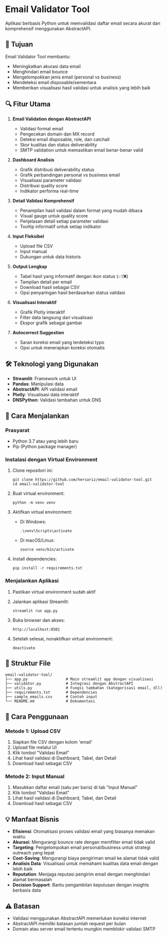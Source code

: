 # Email Validator Tool

Aplikasi berbasis Python untuk memvalidasi daftar email secara akurat dan komprehensif menggunakan AbstractAPI.

## 📝 Tujuan

Email Validator Tool membantu:
- Meningkatkan akurasi data email
- Menghindari email bounce
- Mengelompokkan jenis email (personal vs business)
- Mendeteksi email disposable/sementara
- Memberikan visualisasi hasil validasi untuk analisis yang lebih baik

## 🔍 Fitur Utama

1. **Email Validation dengan AbstractAPI**
   - Validasi format email
   - Pengecekan domain dan MX record
   - Deteksi email disposable, role, dan catchall
   - Skor kualitas dan status deliverability
   - SMTP validation untuk memastikan email benar-benar valid

2. **Dashboard Analisis**
   - Grafik distribusi deliverability status
   - Grafik perbandingan personal vs business email
   - Visualisasi parameter validasi
   - Distribusi quality score
   - Indikator performa real-time

3. **Detail Validasi Komprehensif**
   - Penampilan hasil validasi dalam format yang mudah dibaca
   - Visual gauge untuk quality score
   - Penjelasan detail setiap parameter validasi
   - Tooltip informatif untuk setiap indikator

4. **Input Fleksibel**
   - Upload file CSV
   - Input manual
   - Dukungan untuk data historis

5. **Output Lengkap**
   - Tabel hasil yang informatif dengan ikon status (✅/❌)
   - Tampilan detail per email
   - Download hasil sebagai CSV
   - Opsi penyaringan hasil berdasarkan status validasi

6. **Visualisasi Interaktif**
   - Grafik Plotly interaktif
   - Filter data langsung dari visualisasi
   - Ekspor grafik sebagai gambar

7. **Autocorrect Suggestion**
   - Saran koreksi email yang terdeteksi typo
   - Opsi untuk menerapkan koreksi otomatis

## 🛠️ Teknologi yang Digunakan

- **Streamlit**: Framework untuk UI
- **Pandas**: Manipulasi data
- **AbstractAPI**: API validasi email
- **Plotly**: Visualisasi data interaktif
- **DNSPython**: Validasi tambahan untuk DNS

## 🚀 Cara Menjalankan

### Prasyarat

- Python 3.7 atau yang lebih baru
- Pip (Python package manager)

### Instalasi dengan Virtual Environment

1. Clone repositori ini:
   ```
   git clone https://github.com/hersariz/email-validator-tool.git
   cd email-validator-tool
   ```

2. Buat virtual environment:
   ```
   python -m venv venv
   ```

3. Aktifkan virtual environment:
   - Di Windows:
     ```
     .\venv\Scripts\activate
     ```
   - Di macOS/Linux:
     ```
     source venv/bin/activate
     ```

4. Install dependencies:
   ```
   pip install -r requirements.txt
   ```

### Menjalankan Aplikasi

1. Pastikan virtual environment sudah aktif
   
2. Jalankan aplikasi Streamlit:
   ```
   streamlit run app.py
   ```

3. Buka browser dan akses:
   ```
   http://localhost:8501
   ```

4. Setelah selesai, nonaktifkan virtual environment:
   ```
   deactivate
   ```

## 📂 Struktur File

```
email-validator-tool/
├── app.py                 # Main streamlit app dengan visualisasi
├── validator.py           # Integrasi dengan AbstractAPI
├── utils.py               # Fungsi tambahan (kategorisasi email, dll)
├── requirements.txt       # Dependencies
├── sample_emails.csv      # Contoh input
└── README.md              # Dokumentasi
```

## 📝 Cara Penggunaan

### Metode 1: Upload CSV
1. Siapkan file CSV dengan kolom 'email'
2. Upload file melalui UI
3. Klik tombol "Validasi Email"
4. Lihat hasil validasi di Dashboard, Tabel, dan Detail
5. Download hasil sebagai CSV

### Metode 2: Input Manual
1. Masukkan daftar email (satu per baris) di tab "Input Manual"
2. Klik tombol "Validasi Email"
3. Lihat hasil validasi di Dashboard, Tabel, dan Detail
4. Download hasil sebagai CSV

## 💡 Manfaat Bisnis

- **Efisiensi**: Otomatisasi proses validasi email yang biasanya memakan waktu
- **Akurasi**: Mengurangi bounce rate dengan memfilter email tidak valid
- **Targeting**: Pengelompokan email personal/business untuk strategi outreach yang tepat
- **Cost-Saving**: Mengurangi biaya pengiriman email ke alamat tidak valid
- **Analisis Data**: Visualisasi untuk memahami kualitas data email dengan lebih baik
- **Reputation**: Menjaga reputasi pengirim email dengan menghindari alamat bermasalah
- **Decision Support**: Bantu pengambilan keputusan dengan insights berbasis data

## ⚠️ Batasan

- Validasi menggunakan AbstractAPI memerlukan koneksi internet
- AbstractAPI memiliki batasan jumlah request per bulan
- Domain atau server email tertentu mungkin memblokir validasi SMTP
